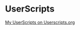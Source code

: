 UserScripts
===========

[My UserScripts on Userscripts.org](http://userscripts.org/users/31497/scripts)
